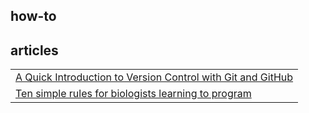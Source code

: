 ## how-to


## articles
||
| ------------------------------------------------------------------------------------------------------------------ |
|[A Quick Introduction to Version Control with Git and GitHub](https://github.com/bioinformatics-collaborative/notable-articles/blob/master/how_to/journal.pcbi.1004668.PDF)|
|[Ten simple rules for biologists learning to program](https://github.com/bioinformatics-collaborative/notable-articles/blob/master/how_to/journal.pcbi.1005871.pdf)|